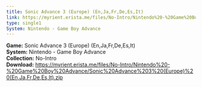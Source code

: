```yaml
---
title: Sonic Advance 3 (Europe) (En,Ja,Fr,De,Es,It)
link: https://myrient.erista.me/files/No-Intro/Nintendo%20-%20Game%20Boy%20Advance/Sonic%20Advance%203%20(Europe)%20(En,Ja,Fr,De,Es,It).zip
type: single1
System: Nintendo - Game Boy Advance
---
```

<b>Game:</b> Sonic Advance 3 (Europe) (En,Ja,Fr,De,Es,It)<br>
<b>System:</b> Nintendo - Game Boy Advance<br>
<b>Collection:</b> No-Intro<br>
<b>Download:</b> https://myrient.erista.me/files/No-Intro/Nintendo%20-%20Game%20Boy%20Advance/Sonic%20Advance%203%20(Europe)%20(En,Ja,Fr,De,Es,It).zip